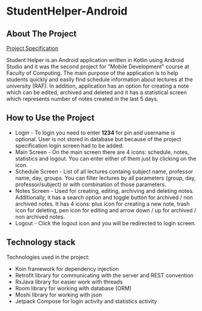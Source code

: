 # StudentHelper-Android

## About The Project

[Project Specification](https://github.com/Djokic00/StudentHelper-Android/blob/main/RAF%20Student%20Helper.pdf)

Student Helper is an Android application written in Kotlin using Android Studio and it was the second project for "Mobile Development" 
course at Faculty of Computing. The main purpose of the application is to help students quickly and easily find schedule information about lectures at the university (RAF). In addition, application has an option for creating a note which can be edited, archived and deleted and it has a statistical screen which represents number of notes created in the last 5 days. 

## How to Use the Project

- Login - To login you need to enter <b>1234</b> for pin and username is optional. User is not stored in database but because of the project specification login screen had to be added. 
- Main Screen - On the main screen there are 4 icons: schedule, notes, statistics and logout. You can enter either of them just by clicking on the icon.
- Schedule Screen - List of all lectures containg subject name, professor name, day, groups. You can filter lectures by all parameters (group, day, professor/subject) or with combination of those parameters.
- Notes Screen - Used for creating, editing, archiving and deleting notes. Additionally, it has a search option and toggle button for archived / non archived notes. It has 4 icons: plus icon for creating a new note, trash icon for deleting, pen icon for editing and arrow down / up for archived / non archived notes.
- Logout - Click the logout icon and you will be redirected to login screen.


## Technology stack

Technologies used in the project:

- Koin framework for dependency injection
- Retrofit library for communicating with the server and REST convention
- RxJava library for easier work with threads
- Room library for working with database (ORM)
- Moshi library for working with json
- Jetpack Compose for login activity and statistics activity

